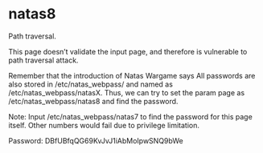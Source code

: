 # natas8

Path traversal.

This page doesn’t validate the input page, and therefore is vulnerable to path traversal attack.

Remember that the introduction of Natas Wargame says All passwords are also stored in /etc/natas_webpass/ and named as /etc/natas_webpass/natasX. Thus, we can try to set the param page as /etc/natas_webpass/natas8 and find the password.

Note: Input /etc/natas_webpass/natas7 to find the password for this page itself. Other numbers would fail due to privilege limitation.

Password: DBfUBfqQG69KvJvJ1iAbMoIpwSNQ9bWe